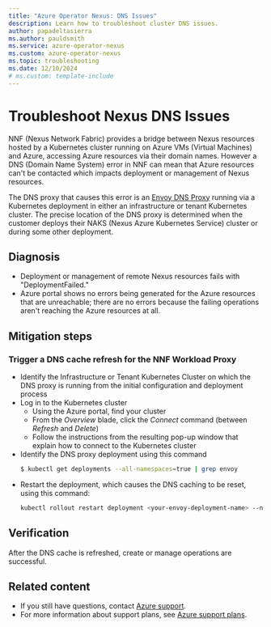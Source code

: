 ```yaml
---
title: "Azure Operator Nexus: DNS Issues"
description: Learn how to troubleshoot cluster DNS issues.
author: papadeltasierra
ms.author: pauldsmith
ms.service: azure-operator-nexus
ms.custom: azure-operator-nexus
ms.topic: troubleshooting
ms.date: 12/10/2024
# ms.custom: template-include
---
```


# Troubleshoot Nexus DNS Issues

NNF (Nexus Network Fabric) provides a bridge between Nexus resources hosted by a Kubernetes
cluster running on Azure VMs (Virtual Machines) and Azure, accessing Azure resources via their
domain names. However a DNS (Domain Name System) error in NNF can mean that Azure resources
can't be contacted which impacts deployment or management of Nexus resources.

The DNS proxy that causes this error is an [Envoy DNS Proxy](https://www.envoyproxy.io/docs/envoy/latest/)
running via a Kubernetes deployment in either an infrastructure or tenant Kubernetes cluster.
The precise location of the DNS proxy is determined when the customer
deploys their NAKS (Nexus Azure Kubernetes Service) cluster or during some other
deployment. 

## Diagnosis

* Deployment or management of remote Nexus resources fails with "DeploymentFailed."
* Azure portal shows no errors being generated for the Azure resources that are unreachable; there are no errors because the failing operations aren't reaching the Azure resources at all.

## Mitigation steps

### Trigger a DNS cache refresh for the NNF Workload Proxy

- Identify the Infrastructure or Tenant Kubernetes Cluster on which the DNS proxy is running from the initial configuration and deployment process
- Log in to the Kubernetes cluster
  - Using the Azure portal, find your cluster
  - From the _Overview_ blade, click the _Connect_ command (between _Refresh_ and _Delete_)
  - Follow the instructions from the resulting pop-up window that explain how to connect to the Kubernetes cluster
- Identify the DNS proxy deployment using this command
  ```bash
  $ kubectl get deployments --all-namespaces=true | grep envoy
  ```
- Restart the deployment, which causes the DNS caching to be reset, using this command:
  ```bash
  kubectl rollout restart deployment <your-envoy-deployment-name> --namespace <namespace-where-envoy-pod-exists>
  ```

## Verification

After the DNS cache is refreshed, create or manage operations are successful.

## Related content

- If you still have questions, contact [Azure support](https://portal.azure.com/?#blade/Microsoft_Azure_Support/HelpAndSupportBlade).
- For more information about support plans, see [Azure support plans](https://azure.microsoft.com/support/plans/response/).
